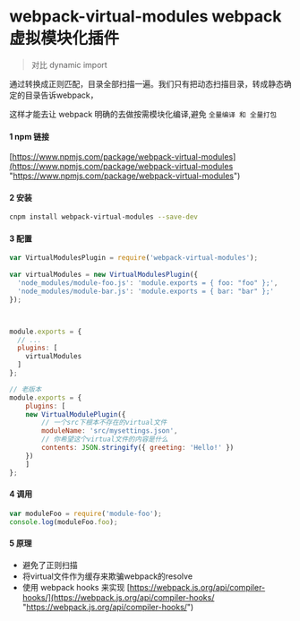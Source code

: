 # webpack-virtual-modules webpack虚拟模块化插件

> 对比 dynamic import

通过转换成正则匹配，目录全部扫描一遍。我们只有把动态扫描目录，转成静态确定的目录告诉webpack，



这样才能去让 webpack 明确的去做按需模块化编译,避免 `全量编译 和 全量打包`


#### 1 npm 链接 

[https://www.npmjs.com/package/webpack-virtual-modules](https://www.npmjs.com/package/webpack-virtual-modules "https://www.npmjs.com/package/webpack-virtual-modules")


#### 2 安装 

```bash
cnpm install webpack-virtual-modules --save-dev
```

#### 3 配置

```js
var VirtualModulesPlugin = require('webpack-virtual-modules');
 
var virtualModules = new VirtualModulesPlugin({
  'node_modules/module-foo.js': 'module.exports = { foo: "foo" };',
  'node_modules/module-bar.js': 'module.exports = { bar: "bar" };'
});



module.exports = {
  // ...
  plugins: [
    virtualModules
  ]
};

// 老版本
module.exports = {
    plugins: [
    new VirtualModulePlugin({
        // 一个src下根本不存在的virtual文件
        moduleName: 'src/mysettings.json',
        // 你希望这个virtual文件的内容是什么
        contents: JSON.stringify({ greeting: 'Hello!' })
    })
    ]
};
```

#### 4 调用

```js
var moduleFoo = require('module-foo');
console.log(moduleFoo.foo);
```

#### 5 原理

+ 避免了正则扫描
+ 将virtual文件作为缓存来欺骗webpack的resolve
+ 使用 webpack hooks 来实现  [https://webpack.js.org/api/compiler-hooks/](https://webpack.js.org/api/compiler-hooks/ "https://webpack.js.org/api/compiler-hooks/") 

